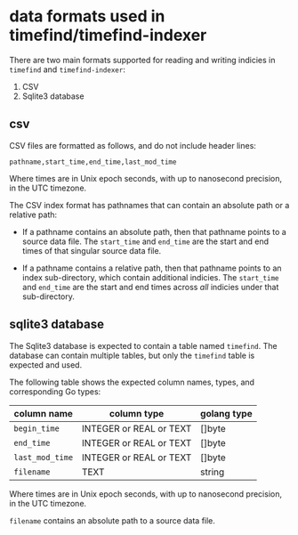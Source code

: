 # data formats used in timefind/timefind-indexer

There are two main formats supported for reading and writing indicies in
`timefind` and `timefind-indexer`:

1. CSV
2. Sqlite3 database

## csv

CSV files are formatted as follows, and do not include header lines:

    pathname,start_time,end_time,last_mod_time

Where times are in Unix epoch seconds, with up to nanosecond precision, in the
UTC timezone.

The CSV index format has pathnames that can contain an absolute path or a
relative path:

* If a pathname contains an absolute path, then that pathname points to a
  source data file. The `start_time` and `end_time` are the start and end times
  of that singular source data file.

* If a pathname contains a relative path, then that pathname points to an index
  sub-directory, which contain additional indicies. The `start_time` and
  `end_time` are the start and end times across _all_ indicies under that
  sub-directory.

## sqlite3 database

The Sqlite3 database is expected to contain a table named `timefind`. The
database can contain multiple tables, but only the `timefind` table is expected
and used.

The following table shows the expected column names, types, and corresponding
Go types:

| column name     | column type             | golang type |
| ---             | ---                     | ---         |
| `begin_time`    | INTEGER or REAL or TEXT | []byte      |
| `end_time`      | INTEGER or REAL or TEXT | []byte      |
| `last_mod_time` | INTEGER or REAL or TEXT | []byte      |
| `filename`      | TEXT                    | string      |

Where times are in Unix epoch seconds, with up to nanosecond precision, in the
UTC timezone.

`filename` contains an absolute path to a source data file.
